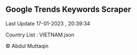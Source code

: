 

## Google Trends Keywords Scraper 
 
Last Update 17-01-2023 , 20:39:34

Country List :
VIETNAM.json



© Abdul Muttaqin 
